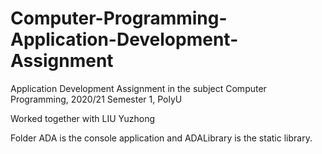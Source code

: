 # Computer-Programming-Application-Development-Assignment
Application Development Assignment in the subject Computer Programming, 2020/21 Semester 1, PolyU

Worked together with LIU Yuzhong

Folder ADA is the console application and ADALibrary is the static library.
